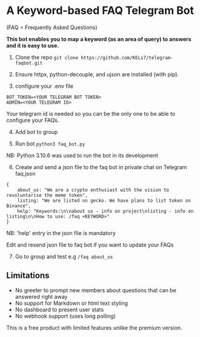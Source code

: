 # A Keyword-based FAQ Telegram Bot
(FAQ = Frequently Asked Questions)

**This bot enables you to map a keyword (as an area of query) to answers and it is easy to use.**

1. Clone the repo
`git clone https://github.com/KELs7/telegram-faqbot.git`

2. Ensure httpx, python-decouple, and ujson are installed (with pip).

3. configure your .env file
```
BOT_TOKEN=<YOUR TELEGRAM BOT TOKEN>
ADMIN=<YOUR TELEGRAM ID>
```
Your telegram id is needed so you can be the only one to be able to configure your FAQs.

4. Add bot to group

5. Run bot
`python3 faq_bot.py`

NB: Python 3.10.6 was used to run the bot in its development

6. Create and send a json file to the faq bot in private chat on Telegram
faq.json
```
{
    about_us: "We are a crypto enthusiast with the vision to revoluntarise the meme token",
    listing: "We are listed on gecko. We have plans to list token on Binance",
    help: "Keywords:\n\nabout us - info on project\nlisting - info on listing\n\nHow to use: /faq <KEYWORD>"
}
```
NB: 'help' entry in the json file is mandatory

Edit and resend json file to faq bot if you want to update your FAQs

7. Go to group and test e.g `/faq about_us`

## Limitations
* No greeter to prompt new members about questions that can be answered right away
* No support for Markdown or html text styling
* No dashboard to present user stats
* No webhook support (uses long polling)

This is a free product with limited features unlike the premium version. 
